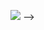 
<!--
<div align="center">
<p><img src="./profile-3d-contrib/profile-night-rainbow.svg" alt="work"></p>
</div>
-->

<!--

<div align="center"
<p><img src="./profile-3d-contrib/profile-south-season-animate.svg"></P>
</div>

-->

<!-- 
<div align="center">
<!-- <p><img src="https://github-readme-stats.vercel.app/api?username=NanoDecade&count_private=true&theme=vue&custom_title=&"> -->
<p><img src="https://github-readme-stats.vercel.app/api?username=NanoDecade&hide_border=true&show_icons=trueline_height=21&text_color=000&icon_color=000&bg_color=0,ea6161,ffc64d,fffc4d,52fa5a&theme=graywhite&custom_title=Fake News&">
</div>
-->
